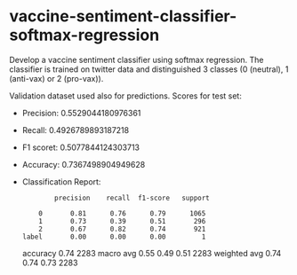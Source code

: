 # vaccine-sentiment-classifier-softmax-regression

Develop a vaccine sentiment classifier using softmax regression.
The classifier is trained on twitter data and distinguished 3 classes (0 (neutral), 1 (anti-vax) or 2 (pro-vax)).

Validation dataset used also for predictions.
Scores for test set:

- Precision:
 0.5529044180976361
- Recall:
 0.4926789893187218
- F1 scoret:
 0.5077844124303713
- Accuracy:
 0.7367498904949628
 
 - Classification Report:


               precision    recall  f1-score   support

           0       0.81      0.76      0.79      1065
           1       0.73      0.39      0.51       296
           2       0.67      0.82      0.74       921
       label       0.00      0.00      0.00         1

    accuracy                           0.74      2283
   macro avg       0.55      0.49      0.51      2283
weighted avg       0.74      0.74      0.73      2283

